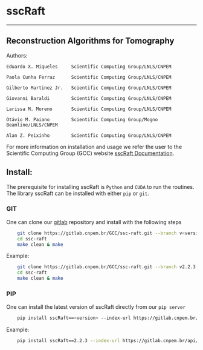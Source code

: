 # sscRaft
----------------------------------------
Reconstruction Algorithms for Tomography
----------------------------------------

Authors:

	Eduardo X. Miqueles	    Scientific Computing Group/LNLS/CNPEM
	
	Paola Cunha Ferraz 	    Scientific Computing Group/LNLS/CNPEM
	
	Gilberto Martinez Jr.	Scientific Computing Group/LNLS/CNPEM
	
	Giovanni Baraldi	    Scientific Computing Group/LNLS/CNPEM

	Larissa M. Moreno	    Scientific Computing Group/LNLS/CNPEM

	Otávio M. Paiano	    Scientific Computing Group/Mogno Beamline/LNLS/CNPEM

	Alan Z. Peixinho	    Scientific Computing Group/LNLS/CNPEM
	 

For more information on installation and usage we refer the user to the Scientific Computing Group (GCC) website [sscRaft Documentation](https://gcc.lnls.br/wiki/docs/ssc-raft/).

## Install:

The prerequisite for installing sscRaft is `Python` and `CUDA` to run the routines.
The library sscRaft can be installed with either `pip` or `git`. 

### GIT

One can clone our [gitlab](https://gitlab.cnpem.br/) repository and install with the following steps

```bash
    git clone https://gitlab.cnpem.br/GCC/ssc-raft.git --branch v<version> --single-branch
    cd ssc-raft 
    make clean & make
```

Example:

```bash
    git clone https://gitlab.cnpem.br/GCC/ssc-raft.git --branch v2.2.3 --single-branch
    cd ssc-raft 
    make clean & make
```

### PIP

One can install the latest version of sscRaft directly from our `pip server` 

```bash
	pip install sscRaft==<version> --index-url https://gitlab.cnpem.br/api/v4/projects/1978/packages/pypi/simple
```

Example:
```bash
	pip install sscRaft==2.2.3 --index-url https://gitlab.cnpem.br/api/v4/projects/1978/packages/pypi/simple
```






